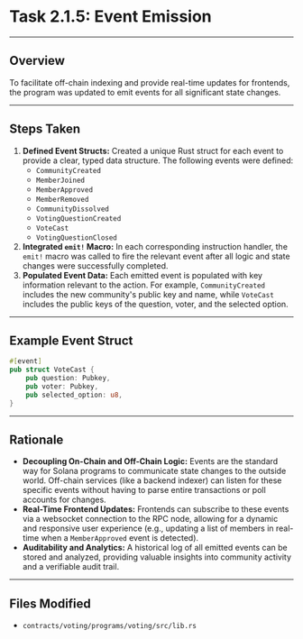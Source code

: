 # Task 2.1.5: Event Emission

---

## Overview
To facilitate off-chain indexing and provide real-time updates for frontends, the program was updated to emit events for all significant state changes.

---

## Steps Taken
1.  **Defined Event Structs:** Created a unique Rust struct for each event to provide a clear, typed data structure. The following events were defined:
    *   `CommunityCreated`
    *   `MemberJoined`
    *   `MemberApproved`
    *   `MemberRemoved`
    *   `CommunityDissolved`
    *   `VotingQuestionCreated`
    *   `VoteCast`
    *   `VotingQuestionClosed`
2.  **Integrated `emit!` Macro:** In each corresponding instruction handler, the `emit!` macro was called to fire the relevant event after all logic and state changes were successfully completed.
3.  **Populated Event Data:** Each emitted event is populated with key information relevant to the action. For example, `CommunityCreated` includes the new community's public key and name, while `VoteCast` includes the public keys of the question, voter, and the selected option.

---

## Example Event Struct
```rust
#[event]
pub struct VoteCast {
    pub question: Pubkey,
    pub voter: Pubkey,
    pub selected_option: u8,
}
```

---

## Rationale
-   **Decoupling On-Chain and Off-Chain Logic:** Events are the standard way for Solana programs to communicate state changes to the outside world. Off-chain services (like a backend indexer) can listen for these specific events without having to parse entire transactions or poll accounts for changes.
-   **Real-Time Frontend Updates:** Frontends can subscribe to these events via a websocket connection to the RPC node, allowing for a dynamic and responsive user experience (e.g., updating a list of members in real-time when a `MemberApproved` event is detected).
-   **Auditability and Analytics:** A historical log of all emitted events can be stored and analyzed, providing valuable insights into community activity and a verifiable audit trail.

---

## Files Modified
-   `contracts/voting/programs/voting/src/lib.rs` 
